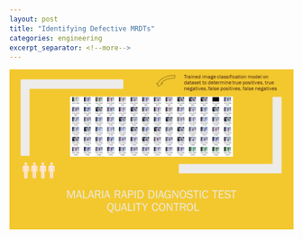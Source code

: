```yaml
---
layout: post
title: "Identifying Defective MRDTs"
categories: engineering
excerpt_separator: <!--more-->
---
```

<img src= "/assets/images/mrdt.PNG"/>
